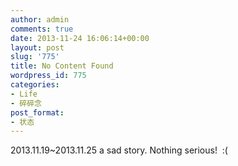 ```yaml
---
author: admin
comments: true
date: 2013-11-24 16:06:14+00:00
layout: post
slug: '775'
title: No Content Found
wordpress_id: 775
categories:
- Life
- 碎碎念
post_format:
- 状态
---
```


2013.11.19~2013.11.25 a sad story.
Nothing serious!  :(
